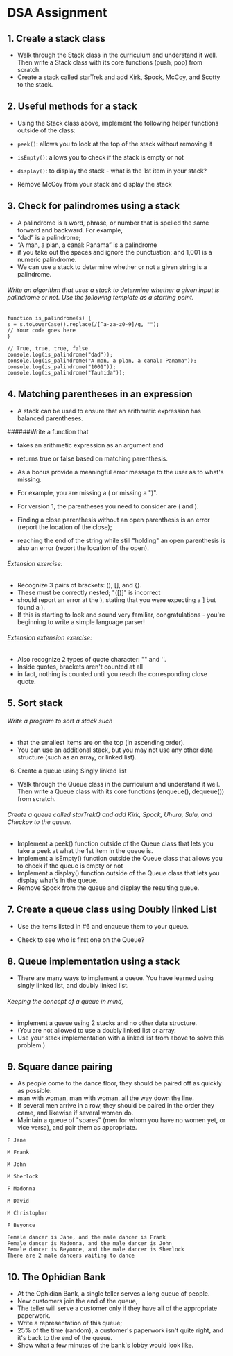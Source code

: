 # DSA Assignment

## 1. Create a stack class

- Walk through the Stack class in the curriculum and understand it well. Then write a Stack class with its core functions (push, pop) from scratch.
- Create a stack called starTrek and add Kirk, Spock, McCoy, and Scotty to the stack.

## 2. Useful methods for a stack

- Using the Stack class above, implement the following helper functions outside of the class:

- `peek()`: allows you to look at the top of the stack without removing it
- `isEmpty()`: allows you to check if the stack is empty or not
- `display()`: to display the stack - what is the 1st item in your stack?
- Remove McCoy from your stack and display the stack

## 3. Check for palindromes using a stack
- A palindrome is a word, phrase, or number that is spelled the same forward and backward. For example,
- “dad” is a palindrome;
- “A man, a plan, a canal: Panama” is a palindrome
- if you take out the spaces and ignore the punctuation; and 1,001 is a numeric palindrome.
- We can use a stack to determine whether or not a given string is a palindrome.

###### Write an algorithm that uses a stack to determine whether a given input is palindrome or not. Use the following template as a starting point.

```
function is_palindrome(s) {
s = s.toLowerCase().replace(/[^a-za-z0-9]/g, "");
// Your code goes here
}

// True, true, true, false
console.log(is_palindrome("dad"));
console.log(is_palindrome("A man, a plan, a canal: Panama"));
console.log(is_palindrome("1001"));
console.log(is_palindrome("Tauhida"));
```

## 4. Matching parentheses in an expression

- A stack can be used to ensure that an arithmetic expression has balanced parentheses.

######Write a function that

- takes an arithmetic expression as an argument and
- returns true or false based on matching parenthesis.
- As a bonus provide a meaningful error message to the user as to what's missing.
- For example, you are missing a ( or missing a ")".

- For version 1, the parentheses you need to consider are ( and ). 
- Finding a close parenthesis without an open parenthesis is an error (report the location of the close); 
- reaching the end of the string while still "holding" an open parenthesis is also an error (report the location of the open).

###### Extension exercise: 
- Recognize 3 pairs of brackets: (), [], and {}. 
- These must be correctly nested; "([)]" is incorrect 
- should report an error at the ), stating that you were expecting a ] but found a ). 
- If this is starting to look and sound very familiar, congratulations - you're beginning to write a simple language parser!

###### Extension extension exercise: 
- Also recognize 2 types of quote character: "" and ''. 
- Inside quotes, brackets aren't counted at all 
- in fact, nothing is counted until you reach the corresponding close quote.

## 5. Sort stack
###### Write a program to sort a stack such 
- that the smallest items are on the top (in ascending order). 
- You can use an additional stack, but you may not use any other data structure (such as an array, or linked list).

6. Create a queue using Singly linked list
- Walk through the Queue class in the curriculum and understand it well. Then write a Queue class with its core functions (enqueue(), dequeue()) from scratch.

###### Create a queue called starTrekQ and add Kirk, Spock, Uhura, Sulu, and Checkov to the queue.
- Implement a peek() function outside of the Queue class that lets you take a peek at what the 1st item in the queue is.
- Implement a isEmpty() function outside the Queue class that allows you to check if the queue is empty or not
- Implement a display() function outside of the Queue class that lets you display what's in the queue.
- Remove Spock from the queue and display the resulting queue. 

## 7. Create a queue class using Doubly linked List
- Use the items listed in #6 and enqueue them to your queue.

- Check to see who is first one on the Queue? 

## 8. Queue implementation using a stack
- There are many ways to implement a queue. You have learned using singly linked list, and doubly linked list. 
###### Keeping the concept of a queue in mind, 
- implement a queue using 2 stacks and no other data structure. 
- (You are not allowed to use a doubly linked list or array. 
- Use your stack implementation with a linked list from above to solve this problem.)

## 9. Square dance pairing
- As people come to the dance floor, they should be paired off as quickly as possible: 
- man with woman, man with woman, all the way down the line. 
- If several men arrive in a row, they should be paired in the order they came, and likewise if several women do. 
- Maintain a queue of "spares" (men for whom you have no women yet, or vice versa), and pair them as appropriate.
```
F Jane

M Frank

M John

M Sherlock

F Madonna

M David

M Christopher

F Beyonce

Female dancer is Jane, and the male dancer is Frank
Female dancer is Madonna, and the male dancer is John
Female dancer is Beyonce, and the male dancer is Sherlock
There are 2 male dancers waiting to dance
```
## 10. The Ophidian Bank
- At the Ophidian Bank, a single teller serves a long queue of people. 
- New customers join the end of the queue, 
- The teller will serve a customer only if they have all of the appropriate paperwork. 
- Write a representation of this queue; 
- 25% of the time (random), a customer's paperwork isn't quite right, and it's back to the end of the queue. 
- Show what a few minutes of the bank's lobby would look like.
